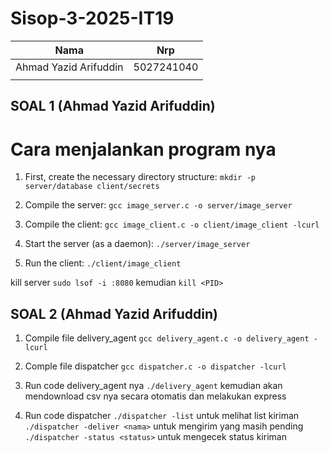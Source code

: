 # Sisop-3-2025-IT19


| Nama                     | Nrp        |
| ------------------------ | ---------- |
| Ahmad Yazid Arifuddin    | 5027241040 |
|                          |            |

## SOAL 1 (Ahmad Yazid Arifuddin)
 
# Cara menjalankan program nya
1. First, create the necessary directory structure:
`mkdir -p server/database client/secrets`

2. Compile the server:
`gcc image_server.c -o server/image_server`

3. Compile the client:
`gcc image_client.c -o client/image_client -lcurl`

4. Start the server (as a daemon):
`./server/image_server`

5. Run the client:
`./client/image_client`

kill server
`sudo lsof -i :8080`
kemudian 
`kill <PID>`

## SOAL 2 (Ahmad Yazid Arifuddin)
1. Compile file delivery_agent
`gcc delivery_agent.c -o delivery_agent -lcurl`

2. Comple file dispatcher
`gcc dispatcher.c -o dispatcher -lcurl`

3. Run code delivery_agent nya
`./delivery_agent` kemudian akan mendownload csv nya secara otomatis dan melakukan express

4. Run code dispatcher
`./dispatcher -list` untuk melihat list kiriman
`./dispatcher -deliver <nama>` untuk mengirim yang masih pending
`./dispatcher -status <status>` untuk mengecek status kiriman


